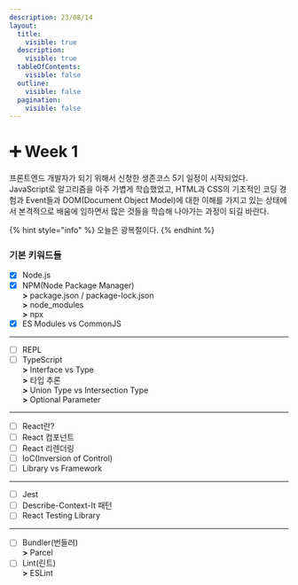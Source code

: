 ```yaml
---
description: 23/08/14
layout:
  title:
    visible: true
  description:
    visible: true
  tableOfContents:
    visible: false
  outline:
    visible: false
  pagination:
    visible: false
---
```


# ➕ Week 1

프론트엔드 개발자가 되기 위해서 신청한 생존코스 5기 일정이 시작되었다.\
JavaScript로 알고리즘을 아주 가볍게 학습했었고, HTML과 CSS의 기초적인 코딩 경험과 Event들과 DOM(Document Object Model)에 대한 이해를 가지고 있는 상태에서 본격적으로 배움에 임하면서 많은 것들을 학습해 나아가는 과정이 되길 바란다.

{% hint style="info" %}
오늘은 광복절이다.
{% endhint %}



### 기본 키워드들

* [x] Node.js
* [x] NPM(Node Package Manager)\
  **>** package.json / package-lock.json\
  **>** node\_modules\
  **>** npx
* [x] ES Modules vs CommonJS

***

* [ ] REPL
* [ ] TypeScript\
  **>** Interface vs Type\
  **>** 타입 추론\
  **>** Union Type vs Intersection Type\
  **>** Optional Parameter

***

* [ ] React란?
* [ ] React 컴포넌트
* [ ] React 리렌더링
* [ ] IoC(Inversion of Control)
* [ ] Library vs Framework

***

* [ ] Jest
* [ ] Describe-Context-It 패턴
* [ ] React Testing Library

***

* [ ] Bundler(번들러)\
  **>** Parcel
* [ ] Lint(린트)\
  **>** ESLint
